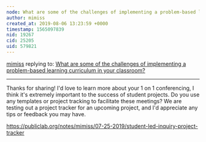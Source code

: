 ```yaml
---
node: What are some of the challenges of implementing a problem-based learning curriculum in your classroom?
author: mimiss
created_at: 2019-08-06 13:23:59 +0000
timestamp: 1565097839
nid: 19267
cid: 25205
uid: 579821
---
```




[mimiss](../profile/mimiss) replying to: [What are some of the challenges of implementing a problem-based learning curriculum in your classroom?](../notes/mimiss/05-07-2019/what-are-some-of-the-challenges-of-implementing-a-problem-based-learning-curriculum-in-your-classroom)

----
Thanks for sharing! I'd love to learn more about your 1 on 1 conferencing, I think it's extremely important to the success of student projects.  Do you use any templates or project tracking to facilitate these meetings? We are testing out a project tracker for an upcoming project, and I'd appreciate any tips or feedback you may have.

https://publiclab.org/notes/mimiss/07-25-2019/student-led-inquiry-project-tracker